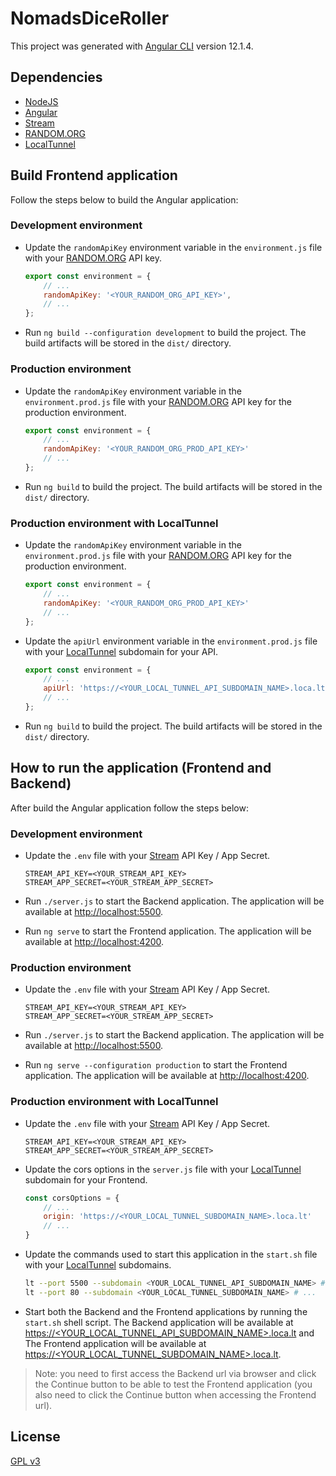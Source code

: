 # NomadsDiceRoller

This project was generated with [Angular CLI](https://github.com/angular/angular-cli) version 12.1.4.

## Dependencies

- [NodeJS](https://nodejs.org/)
- [Angular](https://angular.io/)
- [Stream](https://getstream.io/)
- [RANDOM.ORG](https://www.random.org/)
- [LocalTunnel](http://localtunnel.github.io/www/)

## Build Frontend application

Follow the steps below to build the Angular application:

### Development environment

- Update the `randomApiKey` environment variable in the `environment.js` file with your [RANDOM.ORG](https://www.random.org/) API key.

    ```javascript
    export const environment = {
        // ...
        randomApiKey: '<YOUR_RANDOM_ORG_API_KEY>',
        // ...
    };
    ```

- Run `ng build --configuration development` to build the project. The build artifacts will be stored in the `dist/` directory.

### Production environment

- Update the `randomApiKey` environment variable in the `environment.prod.js` file with your [RANDOM.ORG](https://www.random.org/) API key for the production environment.

    ```javascript
    export const environment = {
        // ...
        randomApiKey: '<YOUR_RANDOM_ORG_PROD_API_KEY>'
        // ...
    };
    ```

- Run `ng build` to build the project. The build artifacts will be stored in the `dist/` directory.

### Production environment with LocalTunnel

- Update the `randomApiKey` environment variable in the `environment.prod.js` file with your [RANDOM.ORG](https://www.random.org/) API key for the production environment.

    ```javascript
    export const environment = {
        // ...
        randomApiKey: '<YOUR_RANDOM_ORG_PROD_API_KEY>'
        // ...
    };
    ```

- Update the `apiUrl` environment variable in the `environment.prod.js` file with your [LocalTunnel](http://localtunnel.github.io/www/) subdomain for your API.

    ```javascript
    export const environment = {
        // ...
        apiUrl: 'https://<YOUR_LOCAL_TUNNEL_API_SUBDOMAIN_NAME>.loca.lt'
        // ...
    };
    ```

- Run `ng build` to build the project. The build artifacts will be stored in the `dist/` directory.

## How to run the application (Frontend and Backend)

After build the Angular application follow the steps below:

### Development environment

- Update the `.env` file with your [Stream](https://getstream.io/) API Key / App Secret.

    ```
    STREAM_API_KEY=<YOUR_STREAM_API_KEY>
    STREAM_APP_SECRET=<YOUR_STREAM_APP_SECRET>
    ```

- Run `./server.js` to start the Backend application. The application will be available at [http://localhost:5500](http://localhost:5500).

- Run `ng serve` to start the Frontend application. The application will be available at [http://localhost:4200](http://localhost:4200).

### Production environment

- Update the `.env` file with your [Stream](https://getstream.io/) API Key / App Secret.

    ```
    STREAM_API_KEY=<YOUR_STREAM_API_KEY>
    STREAM_APP_SECRET=<YOUR_STREAM_APP_SECRET>
    ```

- Run `./server.js` to start the Backend application. The application will be available at [http://localhost:5500](http://localhost:5500).

- Run `ng serve --configuration production` to start the Frontend application. The application will be available at [http://localhost:4200](http://localhost:4200).

### Production environment with LocalTunnel

- Update the `.env` file with your [Stream](https://getstream.io/) API Key / App Secret.

    ```
    STREAM_API_KEY=<YOUR_STREAM_API_KEY>
    STREAM_APP_SECRET=<YOUR_STREAM_APP_SECRET>
    ```

- Update the cors options in the `server.js` file with your [LocalTunnel](http://localtunnel.github.io/www/) subdomain for your Frontend.

    ```javascript
    const corsOptions = {
        // ...
        origin: 'https://<YOUR_LOCAL_TUNNEL_SUBDOMAIN_NAME>.loca.lt'
        // ...
    }
    ```

- Update the commands used to start this application in the `start.sh` file with your [LocalTunnel](http://localtunnel.github.io/www/) subdomains.

    ```sh
    lt --port 5500 --subdomain <YOUR_LOCAL_TUNNEL_API_SUBDOMAIN_NAME> # ...
    lt --port 80 --subdomain <YOUR_LOCAL_TUNNEL_SUBDOMAIN_NAME> # ...
    ```

- Start both the Backend and the Frontend applications by running the `start.sh` shell script. The Backend application will be available at [https://<YOUR_LOCAL_TUNNEL_API_SUBDOMAIN_NAME>.loca.lt](https://<YOUR_LOCAL_TUNNEL_API_SUBDOMAIN_NAME>.loca.lt) and The Frontend application will be available at [https://<YOUR_LOCAL_TUNNEL_SUBDOMAIN_NAME>.loca.lt](https://<YOUR_LOCAL_TUNNEL_SUBDOMAIN_NAME>.loca.lt).

> Note: you need to first access the Backend url via browser and click the Continue button to be able to test the Frontend application (you also need to click the Continue button when accessing the Frontend url).

## License
[GPL v3](https://www.gnu.org/licenses/gpl-3.0.html)